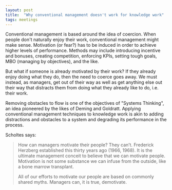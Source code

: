 ```yaml
---
layout: post
title:  "Why conventional management doesn't work for knowledge work"
tags: meetings
---
```

Conventional management is based around the idea of coercion.
When people don't naturally enjoy their work,
conventional management might make sense.
Motivation (or fear?) has to be induced in order to achieve
higher levels of performance.
Methods may include introducing incentive and bonuses, creating competition, 
enforcing KPIs, setting tough goals, MBO (managing by objectives),
and the like.

But what if someone is already motivated by their work?
If they already enjoy doing what they do,
then the need to coerce goes away.
We must instead, as managers, get out of their way
as well as get anything else out their way that distracts
them from doing what they already like to do, i.e. their work.

Removing obstacles to flow is one of the objectives of "Systems Thinking",
an idea pioneered by the likes of Deming and Goldratt.
Applying conventional management techniques to
knowledge work is akin to adding distractions and obstacles
to a system and degrading its performance in the process.

Scholtes says:

> How can managers motivate their people? They can’t. Frederick Herzberg established this thirty years ago (1966, 1968). It is the ultimate management conceit to believe that we can motivate people. Motivation is not some substance we can infuse from the outside, like a bone marrow transplant.
>
> All of our efforts to motivate our people are based on commonly shared myths. Managers can, it is true, demotivate.